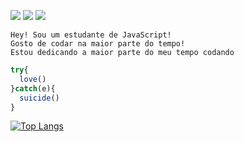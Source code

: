 
[![](https://img.shields.io/github/followers/elo1lson?label=Follow&style=social)](https://github.com/elo1lson)
![](https://visitor-badge.laobi.icu/badge?page_id=elo1lson.elo1lson)
![](https://img.shields.io/github/watchers/elo1lson/elo1lson?label=Watch)
~~~
Hey! Sou um estudante de JavaScript!
Gosto de codar na maior parte do tempo!
Estou dedicando a maior parte do meu tempo codando
~~~
~~~js
try{
  love()
}catch(e){
  suicide()
}
~~~

[![Top Langs](https://github-readme-stats.vercel.app/api/top-langs/?username=elo1lson&layout=default&hide_title=true&theme=algolia&icon_color=00FF13)](https://github.com/elo1lson)

